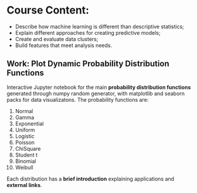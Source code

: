 # Course Content:
- Describe how machine learning is different than descriptive statistics;
- Explain different approaches for creating predictive models;
- Create and evaluate data clusters;
- Build features that meet analysis needs.

## Work: Plot Dynamic Probability Distribution Functions

Interactive Jupyter notebook for the main **probability distribution functions** generated through numpy random generator, with matplotlib and seaborn packs for data visualizatons.
The probability functions are: 
1. Normal
2. Gamma
3. Exponential
4. Uniform
5. Logistic
6. Poisson
7. ChiSquare
8. Student t
9. Binomial
10. Weibull

Each distribution has a **brief introduction** explaining applications and **external links**.
